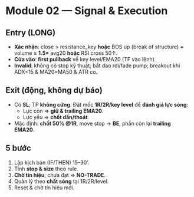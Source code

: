 # Module 02 — Signal & Execution

## Entry (LONG)
- **Xác nhận**: close > resistance_key **hoặc** BOS up (break of structure) **+** volume ≥ **1.5×** avg20 **hoặc** RSI cross 50↑.
- **Cửa vào**: **first pullback** về key level/EMA20 (TF vào lệnh).
- **Invalid**: không có stop kỹ thuật; bắt dao rơi/fade pump; breakout khi ADX<15 & MA20≈MA50 & ATR co.

## Exit (động, không dự báo)
- Có **SL**; TP **không cứng**. Đặt mốc **1R/2R/key level** để **đánh giá lực sóng**:
  - Lực còn ⇒ **giữ & trailing EMA20**.
  - Lực yếu ⇒ **chốt dần/thoát**.
- Mặc định: **chốt 50% @1R**, move stop → **BE**, phần còn lại **trailing EMA20**.

## 5 bước
1) Lập kịch bản (IF/THEN) 15–30’.
2) Tính **stop & size** theo rule.
3) **Chờ tín hiệu**; chưa đạt ⇒ **NO-TRADE**.
4) Quản lý theo **chất sóng** tại 1R/2R/level.
5) Reset & chờ tín hiệu mới.
